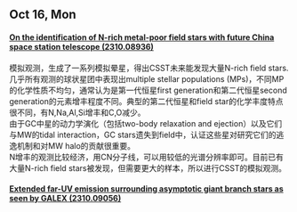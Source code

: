 ## Oct 16, Mon
#### [On the identification of N-rich metal-poor field stars with future China space station telescope (2310.08936)](https://arxiv.org/abs/2310.08936)
模拟观测，生成了一系列模拟晕星，得出CSST未来能发现大量N-rich field stars.    
几乎所有观测的球状星团中表现出multiple stellar populations (MPs)，不同MP的化学性质不均匀，通常认为是第一代恒星first generation和第二代恒星second generation的元素增丰程度不同。典型的第二代恒星和field star的化学丰度特点很不同，有N,Na,Al,Si增丰和C,O减少。    
由于GC中星的动力学演化（包括two-body relaxation and ejection）以及它们与MW的tidal interaction，GC stars遗失到field中，认证这些星对研究它们的逃逸机制和对MW halo的贡献很重要。     
N增丰的观测比较经济，用CN分子线，可以用较低的光谱分辨率即可。目前已有大量N-rich field stars被发现，但需要更大的样本，所以进行CSST的模拟观测。
#### [Extended far-UV emission surrounding asymptotic giant branch stars as seen by GALEX (2310.09056)](https://arxiv.org/abs/2310.09056)